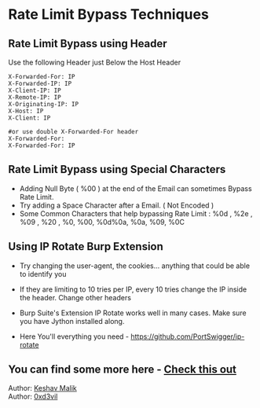 # Rate Limit Bypass Techniques 

## Rate Limit Bypass using Header 

Use the following Header just Below the Host Header 

```
X-Forwarded-For: IP
X-Forwarded-IP: IP
X-Client-IP: IP
X-Remote-IP: IP
X-Originating-IP: IP
X-Host: IP
X-Client: IP

#or use double X-Forwarded-For header
X-Forwarded-For:
X-Forwarded-For: IP
```

## Rate Limit Bypass using Special Characters 

- Adding Null Byte ( %00 ) at the end of the Email can sometimes Bypass Rate Limit.
- Try adding a Space Character after a Email. ( Not Encoded )
- Some Common Characters that help bypassing Rate Limit : %0d , %2e , %09 , %20 , %0, %00, %0d%0a, %0a, %09, %0C


## Using IP Rotate Burp Extension

- Try changing the user-agent, the cookies... anything that could be able to identify you
- If they are limiting to 10 tries per IP, every 10 tries change the IP inside the header.
  Change other headers
- Burp Suite's Extension IP Rotate works well in many cases. Make sure you have Jython installed along.

- Here You'll everything you need - https://github.com/PortSwigger/ip-rotate


## You can find some more here - [Check this out](https://medium.com/bugbountywriteup/bypassing-rate-limit-like-a-pro-5f3e40250d3c)

Author: [Keshav Malik](https://www.linkedin.com/in/keshav-malik-22478014a) </br>
Author: [0xd3vil](https://linkedin.com/in/0xd3vil)
